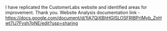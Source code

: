 I have replicated the CustomerLabs website and identified areas for improvement. Thank you.
Website Analysis  documentation link - https://docs.google.com/document/d/1IA7QjXBhHGISLOSFRIBPrIMyb_ZnHwt7lJ7Fvsh7pNE/edit?usp=sharing
